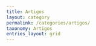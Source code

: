 ```yaml
---
title: Artigos
layout: category
permalink: /categories/artigos/
taxonomy: Artigos
entries_layout: grid
---
```


